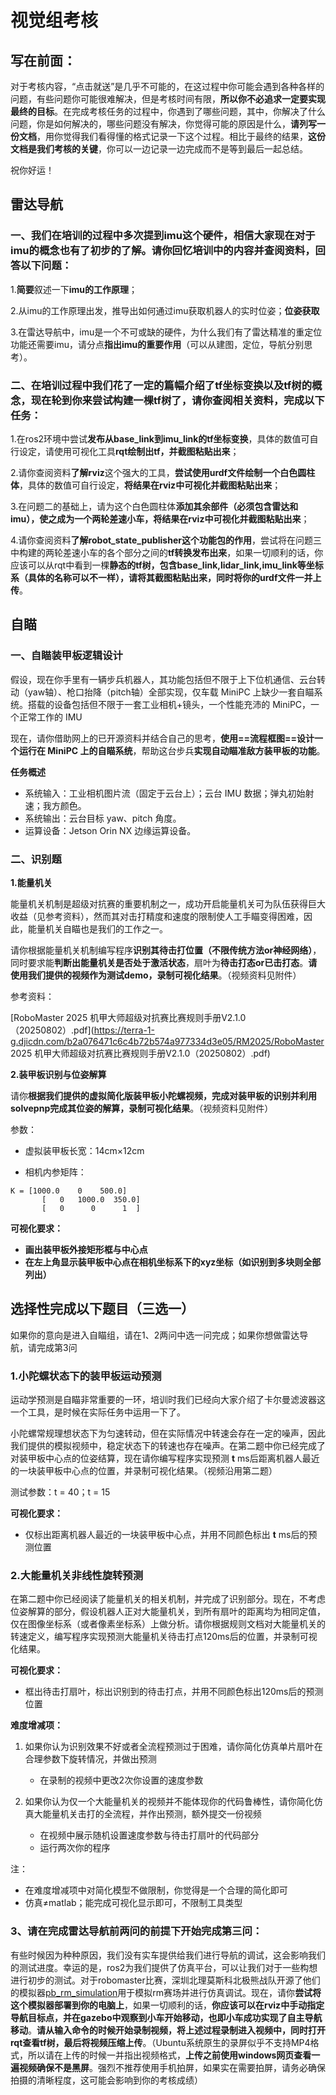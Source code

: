 # 视觉组考核

## 写在前面：

对于考核内容，“点击就送”是几乎不可能的，在这过程中你可能会遇到各种各样的问题，有些问题你可能很难解决，但是考核时间有限，**所以你不必追求一定要实现最终的目标**。在完成考核任务的过程中，你遇到了哪些问题，其中，你解决了什么问题，你是如何解决的，哪些问题没有解决，你觉得可能的原因是什么，**请列写一份文档**，用你觉得我们看得懂的格式记录一下这个过程。相比于最终的结果，**这份文档是我们考核的关键**，你可以一边记录一边完成而不是等到最后一起总结。

祝你好运！

## 雷达导航

### 一、我们在培训的过程中多次提到imu这个硬件，相信大家现在对于imu的概念也有了初步的了解。请你回忆培训中的内容并查阅资料，回答以下问题：

1.**简要**叙述一下**imu的工作原理**；

2.从imu的工作原理出发，推导出如何通过imu获取机器人的实时位姿；**位姿获取**

3.在雷达导航中，imu是一个不可或缺的硬件，为什么我们有了雷达精准的重定位功能还需要imu，请分点**指出imu的重要作用**（可以从建图，定位，导航分别思考）。



### 二、在培训过程中我们花了一定的篇幅介绍了tf坐标变换以及tf树的概念，现在轮到你来尝试构建一棵tf树了，请你查阅相关资料，完成以下任务：

1.在ros2环境中尝试**发布从base_link到imu_link的tf坐标变换**，具体的数值可自行设定，请使用可视化工具**rqt绘制出tf，并截图粘贴出来**；

2.请你查阅资料**了解rviz**这个强大的工具，**尝试使用urdf文件绘制一个白色圆柱体**，具体的数值可自行设定，**将结果在rviz中可视化并截图粘贴出来**；

3.在问题二的基础上，请为这个白色圆柱体**添加其余部件（必须包含雷达和imu），使之成为一个两轮差速小车，将结果在rviz中可视化并截图粘贴出来**；

4.请你查阅资料**了解robot_state_publisher这个功能包的作用**，尝试将在问题三中构建的两轮差速小车的各个部分之间的**tf转换发布出来**，如果一切顺利的话，你应该可以从rqt中看到一棵**静态的tf树，包含base_link,lidar_link,imu_link等坐标系（具体的名称可以不一样），请将其截图粘贴出来，同时将你的urdf文件一并上传**。



## 自瞄

### 一、自瞄装甲板逻辑设计

假设，现在你手里有一辆步兵机器人，其功能包括但不限于上下位机通信、云台转动（yaw轴）、枪口抬降（pitch轴）全部实现，仅车载 MiniPC 上缺少一套自瞄系统。搭载的设备包括但不限于一套工业相机+镜头，一个性能充沛的 MiniPC，一个正常工作的 IMU

现在，请你借助网上的已开源资料并结合自己的思考，**使用==流程框图==设计一个运行在 MiniPC 上的自瞄系统**，帮助这台步兵**实现自动瞄准敌方装甲板的功能**。

**任务概述**

- 系统输入：工业相机图片流（固定于云台上）；云台 IMU 数据；弹丸初始射速；我方颜色。
- 系统输出：云台目标 yaw、pitch 角度。
- 运算设备：Jetson Orin NX 边缘运算设备。

### 二、识别题

**1.能量机关**

能量机关机制是超级对抗赛的重要机制之一，成功开启能量机关可为队伍获得巨大收益（见参考资料），然而其对击打精度和速度的限制使人工手瞄变得困难，因此，能量机关自瞄也是我们的工作之一。

请你根据能量机关机制编写程序**识别其待击打位置（不限传统方法or神经网络）**，同时要求能**判断出能量机关是否处于激活状态**，扇叶为**待击打态or已击打态**。**请使用我们提供的视频作为测试demo，录制可视化结果**。（视频资料见附件）

参考资料：

[RoboMaster 2025 机甲大师超级对抗赛比赛规则手册V2.1.0（20250802）.pdf](https://terra-1-g.djicdn.com/b2a076471c6c4b72b574a977334d3e05/RM2025/RoboMaster 2025 机甲大师超级对抗赛比赛规则手册V2.1.0（20250802）.pdf)

**2.装甲板识别与位姿解算**

请你**根据我们提供的虚拟简化版装甲板小陀螺视频，完成对装甲板的识别并利用solvepnp完成其位姿的解算，录制可视化结果**。（视频资料见附件）

参数：

* 虚拟装甲板长宽：14cm×12cm

* 相机内参矩阵：

```
K = [1000.0    0    500.0]
       [   0   1000.0  350.0]
       [   0      0      1  ]
```

**可视化要求：**

* **画出装甲板外接矩形框与中心点**
* **在左上角显示装甲板中心点在相机坐标系下的xyz坐标（如识别到多块则全部列出）**



## 选择性完成以下题目（三选一）

如果你的意向是进入自瞄组，请在1、2两问中选一问完成；如果你想做雷达导航，请完成第3问

### 1.小陀螺状态下的装甲板运动预测

运动学预测是自瞄非常重要的一环，培训时我们已经向大家介绍了卡尔曼滤波器这一个工具，是时候在实际任务中运用一下了。

小陀螺常规理想状态下为匀速转动，但在实际情况中转速会存在一定的噪声，因此我们提供的模拟视频中，稳定状态下的转速也存在噪声。在第二题中你已经完成了对装甲板中心点的位姿结算，现在请你编写程序实现预测 **t** ms后距离机器人最近的一块装甲板中心点的位置，并录制可视化结果。（视频沿用第二题）

测试参数：t = 40；t = 15

**可视化要求：**

* 仅标出距离机器人最近的一块装甲板中心点，并用不同颜色标出 **t** ms后的预测位置

### 2.大能量机关非线性旋转预测

在第二题中你已经阅读了能量机关的相关机制，并完成了识别部分。现在，不考虑位姿解算的部分，假设机器人正对大能量机关，到所有扇叶的距离均为相同定值，仅在图像坐标系（或者像素坐标系）上做分析。请你根据规则文档对大能量机关的转速定义，编写程序实现预测大能量机关待击打点120ms后的位置，并录制可视化结果。

**可视化要求：**

* 框出待击打扇叶，标出识别到的待击打点，并用不同颜色标出120ms后的预测位置

**难度增减项：**

1. 如果你认为识别效果不好或者全流程预测过于困难，请你简化仿真单片扇叶在合理参数下旋转情况，并做出预测
   *  在录制的视频中更改2次你设置的速度参数

2. 如果你认为仅一个大能量机关的视频并不能体现你的代码鲁棒性，请你简化仿真大能量机关击打的全流程，并作出预测，额外提交一份视频
   * 在视频中展示随机设置速度参数与待击打扇叶的代码部分
   * 运行两次你的程序

注：

* 在难度增减项中对简化模型不做限制，你觉得是一个合理的简化即可
* 仿真≠matlab；能完成可视化显示即可，不限制工具类型

### 3、请在完成雷达导航前两问的前提下开始完成第三问：

有些时候因为种种原因，我们没有实车提供给我们进行导航的调试，这会影响我们的测试进度。幸运的是，ros2为我们提供了仿真平台，可以让我们对于一些构想进行初步的测试。对于robomaster比赛，深圳北理莫斯科北极熊战队开源了他们的模拟器[pb_rm_simulation](https://github.com/LihanChen2004/pb_rm_simulation)用于模拟rm赛场并进行仿真调试。现在，请你**尝试将这个模拟器部署到你的电脑上**，如果一切顺利的话，**你应该可以在rviz中手动指定导航目标点，并在gazebo中观察到小车开始移动，也即小车成功实现了自主导航移动**。**请从输入命令的时候开始录制视频，将上述过程录制进入视频中，同时打开rqt查看tf树，最后将视频压缩上传**。（Ubuntu系统原生的录屏似乎不支持MP4格式，所以请在上传的时候一并指出视频格式，**上传之前使用windows网页查看一遍视频确保不是黑屏**。强烈不推荐使用手机拍屏，如果实在需要拍屏，请务必确保拍摄的清晰程度，这可能会影响到你的考核成绩）

